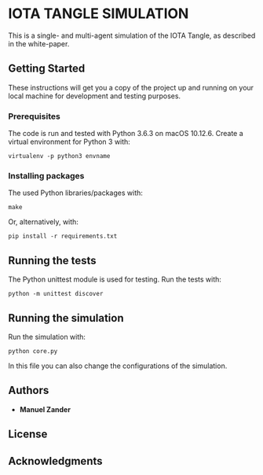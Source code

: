 # IOTA TANGLE SIMULATION

This is a single- and multi-agent simulation of the IOTA Tangle, as described in the white-paper.

## Getting Started

These instructions will get you a copy of the project up and running on your local machine for development and testing purposes.

### Prerequisites

The code is run and tested with Python 3.6.3 on macOS 10.12.6.
Create a virtual environment for Python 3 with:

```
virtualenv -p python3 envname
```

### Installing packages

The used Python libraries/packages with:

```
make
```

Or, alternatively, with:

```
pip install -r requirements.txt

```

## Running the tests

The Python unittest module is used for testing.
Run the tests with:

```
python -m unittest discover
```

## Running the simulation

Run the simulation with:

```
python core.py
```

In this file you can also change the configurations of the simulation.

## Authors

* **Manuel Zander**

## License

## Acknowledgments
